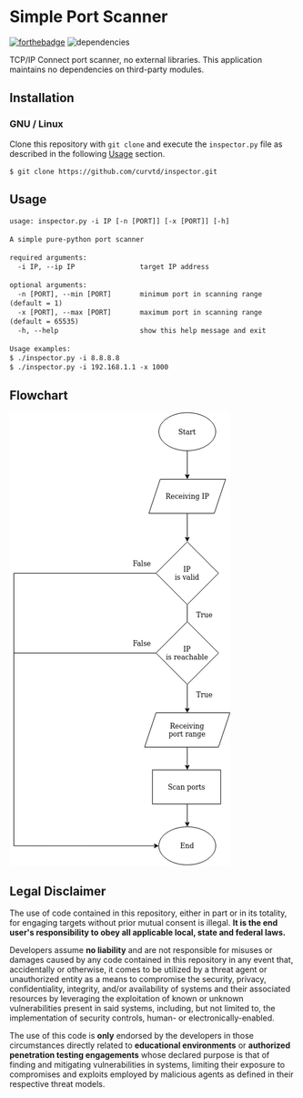 
# Simple Port Scanner
[![forthebadge](https://forthebadge.com/images/badges/made-with-python.svg)](https://forthebadge.com)
![dependencies](img/dependencies_no.svg)


TCP/IP Connect port scanner, no external libraries. This application maintains no dependencies on third-party modules.

## Installation

### GNU / Linux

Clone this repository with `git clone` and execute the `inspector.py` file as described in the following [Usage](#usage) section.

```
$ git clone https://github.com/curvtd/inspector.git
```

## Usage

```
usage: inspector.py -i IP [-n [PORT]] [-x [PORT]] [-h]

A simple pure-python port scanner

required arguments:
  -i IP, --ip IP        		target IP address

optional arguments:
  -n [PORT], --min [PORT]		minimum port in scanning range (default = 1)
  -x [PORT], --max [PORT]		maximum port in scanning range (default = 65535)
  -h, --help            		show this help message and exit

Usage examples:
$ ./inspector.py -i 8.8.8.8
$ ./inspector.py -i 192.168.1.1 -x 1000 
```

## Flowchart

![flowchart](img/inspector.png)

## Legal Disclaimer

The use of code contained in this repository, either in part or in its totality,
for engaging targets without prior mutual consent is illegal. **It is
the end user's responsibility to obey all applicable local, state and 
federal laws.**

Developers assume **no liability** and are not
responsible for misuses or damages caused by any code contained
in this repository in any event that, accidentally or otherwise, it comes to
be utilized by a threat agent or unauthorized entity as a means to compromise
the security, privacy, confidentiality, integrity, and/or availability of
systems and their associated resources by leveraging the exploitation of known
or unknown vulnerabilities present in said systems, including, but not limited
to, the implementation of security controls, human- or electronically-enabled.

The use of this code is **only** endorsed by the developers in those
circumstances directly related to **educational environments** or
**authorized penetration testing engagements** whose declared purpose is that
of finding and mitigating vulnerabilities in systems, limiting their exposure
to compromises and exploits employed by malicious agents as defined in their
respective threat models.

